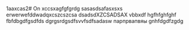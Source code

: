 1aaxcas2# On
xccsxagfgfgrdg
sasasdsafasxsxs
erwerwefddwadqxcszcszcsa
dsadsdXZCSADSAX
vbbxdf
hgfhfghfghf
fbfdbgdfgsdfds
dgrgsrdgsdfsvvfsdfsadasw
парпрвапвяы
gnhfdgdfzgdg
